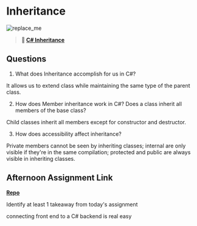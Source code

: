 # Inheritance

![replace_me](https://codeworks.blob.core.windows.net/public/assets/img/illustrations/placeholder.svg)

> **📖 [C# Inheritance](https://codeworksacademy.com/fs-student-guide/resources/wk10/04-Inheritance)**

## Questions

1. What does Inheritance accomplish for us in C#?

It allows us to extend class while maintaining the same type of the parent class.

2. How does Member inheritance work in C#? Does a class inherit all members of the base class?

Child classes inherit all members except for constructor and destructor.

3. How does accessibility affect inheritance?

Private members cannot be seen by inheriting classes; internal are only visible if they're in the same compilation; protected and public are always visible in inheriting classes.

## Afternoon Assignment Link

**[Repo](https://github.com/JWagstaff-Leon/codeworks_checkpoint-0)**

Identify at least 1 takeaway from today's assignment

connecting front end to a C# backend is real easy